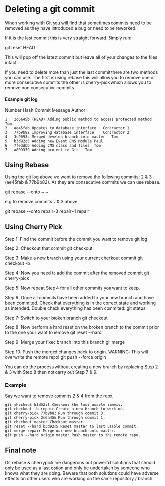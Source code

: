 # Deleting a git commit


When working with Git you will find that sometimes commits need to be removed as they have introduced a bug or need to be reworked.

If it is the last commit this is very straight forward. Simply run:

git reset HEAD

This will pop off the latest commit but leave all of your changes to the files intact.

If you need to delete more than just the last commit there are two methods you can use. The first is using rebase this will allow you to remove one or more consecutive commits the other is cherry-pick which allows you to remove non consecutive commits.

#### Example git log
Number	Hash	Commit Message	Author
```
1	2c6a45b	(HEAD) Adding public method to access protected method	Tom
2	ae45fab	Updates to database interface	Contractor 1
3	77b9b82	Improving database interface	Contractor 2
4	3c9093c	Merged develop branch into master	Tom
5	b3d92c5	Adding new Event CMS Module	Paul
6	7feddbb	Adding CMS class and files	Tom
7	a809379	Adding project to Git	Tom
```

## Using Rebase
Using the git log above we want to remove the following commits; 2 & 3 (ae45fab & 77b9b82). As they are consecutive commits we can use rebase.

git rebase --onto <branch name>~<first commit number to remove> <branch name>~<first commit to be kept> <branch name>

e.g to remove commits 2 & 3 above

git rebase --onto repair~3 repair~1 repair

## Using Cherry Pick
Step 1: Find the commit before the commit you want to remove git log

Step 2: Checkout that commit git checkout <commit hash>

Step 3: Make a new branch using your current checkout commit git checkout -b <new branch>

Step 4: Now you need to add the commit after the removed commit git cherry-pick <commit hash>

Step 5: Now repeat Step 4 for all other commits you want to keep.

Step 6: Once all commits have been added to your new branch and have been commited. Check that everything is in the correct state and working as intended. Double check everything has been commited: git status

Step 7: Switch to your broken branch git checkout <broken branch>

Step 8: Now perform a hard reset on the broken branch to the commit prior to the one your want to remove git reset --hard <commit hash>

Step 9: Merge your fixed branch into this branch git merge <branch name>

Step 10: Push the merged changes back to origin. WARNING: This will overwrite the remote repo! git push --force origin <branch name>

You can do the process without creating a new branch by replacing Step 2 & 3 with Step 8 then not carry out Step 7 & 9.

### Example
Say we want to remove commits 2 & 4 from the repo.

```
git checkout b3d92c5 Checkout the last usable commit.
git checkout -b repair Create a new branch to work on.
git cherry-pick 77b9b82 Run through commit 3.
git cherry-pick 2c6a45b Run through commit 1.
git checkout master Checkout master.
git reset --hard b3d92c5 Reset master to last usable commit.
git merge repair Merge our new branch onto master.
git push --hard origin master Push master to the remote repo.
```

## Final note
Git rebase & cherrypick are dangerous but powerful solutions that should only be used as a last option and only be undertaken by someone who knows what they are doing.  Beware that both solutions could have adverse effects on other users who are working on the same repository / branch.
